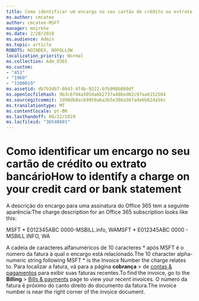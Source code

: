 ```yaml
---
title: Como identificar um encargo no seu cartão de crédito ou extrato bancário
ms.author: cmcatee
author: cmcatee-MSFT
manager: mnirkhe
ms.date: 2/28/2018
ms.audience: Admin
ms.topic: article
ROBOTS: NOINDEX, NOFOLLOW
localization_priority: Normal
ms.collection: Adm_O365
ms.custom:
- "451"
- "1960"
- "1500019"
ms.assetid: db7b34b7-0843-4f4b-9222-bfb998b860df
ms.openlocfilehash: 9b3c6f04a505da6b2737a486ed02c97aa6152504
ms.sourcegitcommit: 1d98db8acb9959aba3b5e308a567ade6b62da56c
ms.translationtype: MT
ms.contentlocale: pt-BR
ms.lasthandoff: 08/22/2019
ms.locfileid: "36540601"
---
```

# <a name="how-to-identify-a-charge-on-your-credit-card-or-bank-statement"></a><span data-ttu-id="cfe57-102">Como identificar um encargo no seu cartão de crédito ou extrato bancário</span><span class="sxs-lookup"><span data-stu-id="cfe57-102">How to identify a charge on your credit card or bank statement</span></span>

<span data-ttu-id="cfe57-103">A descrição do encargo para uma assinatura do Office 365 tem a seguinte aparência:</span><span class="sxs-lookup"><span data-stu-id="cfe57-103">The charge description for an Office 365 subscription looks like this:</span></span>
  
<span data-ttu-id="cfe57-104">MSFT \* E012345ABC 0000-MSBILL.info, WA</span><span class="sxs-lookup"><span data-stu-id="cfe57-104">MSFT \* E012345ABC 0000 - MSBILL.INFO, WA</span></span>
  
<span data-ttu-id="cfe57-105">A cadeia de caracteres alfanuméricos de 10 caracteres \* após MSFT é o número da fatura à qual o encargo está relacionado.</span><span class="sxs-lookup"><span data-stu-id="cfe57-105">The 10 character alpha-numeric string following MSFT \* is the Invoice Number the charge relates to.</span></span> <span data-ttu-id="cfe57-106">Para localizar a fatura, vá para a página **cobrança** \> de [contas & pagamentos](https://go.microsoft.com/fwlink/p/?linkid=848039) para exibir suas faturas recentes.</span><span class="sxs-lookup"><span data-stu-id="cfe57-106">To find the invoice, go to the **Billing** \> [Bills & payments](https://go.microsoft.com/fwlink/p/?linkid=848039) page to view your recent invoices.</span></span> <span data-ttu-id="cfe57-107">O número da fatura é próximo do canto direito do documento da fatura.</span><span class="sxs-lookup"><span data-stu-id="cfe57-107">The invoice number is near the right corner of the invoice document.</span></span>
